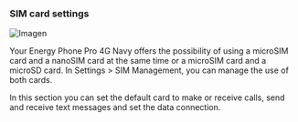 
### SIM card settings

![Imagen](http://static.energysistem.com/images/manuals/42674/56e996fa239a3.jpg)

Your Energy Phone Pro 4G Navy offers the possibility of using a microSIM card and a nanoSIM card at the same time or a microSIM card and a microSD card. In Settings > SIM Management, you can manage the use of both cards.

In this section you can set the default card to make or receive calls, send and receive text messages and set the data connection.
